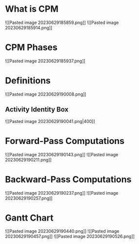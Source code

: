 # What is CPM
![[Pasted image 20230629185859.png]]
![[Pasted image 20230629185914.png]]

# CPM Phases
![[Pasted image 20230629185937.png]]

# Definitions
![[Pasted image 20230629190008.png]]

## Activity Identity Box
![[Pasted image 20230629190041.png|400]]

# Forward-Pass Computations
![[Pasted image 20230629190143.png]]
![[Pasted image 20230629190211.png]]

# Backward-Pass Computations
![[Pasted image 20230629190237.png]]
![[Pasted image 20230629190257.png]]


# Gantt Chart
![[Pasted image 20230629190440.png]]
![[Pasted image 20230629190457.png]]
![[Pasted image 20230629190526.png]]
